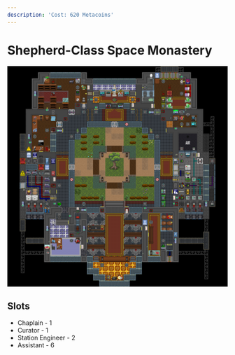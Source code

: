 ```yaml
---
description: 'Cost: 620 Metacoins'
---
```


# Shepherd-Class Space Monastery

![](<../.gitbook/assets/image (23).png>)

## Slots

* Chaplain - 1
* Curator - 1
* Station Engineer - 2
* Assistant - 6
